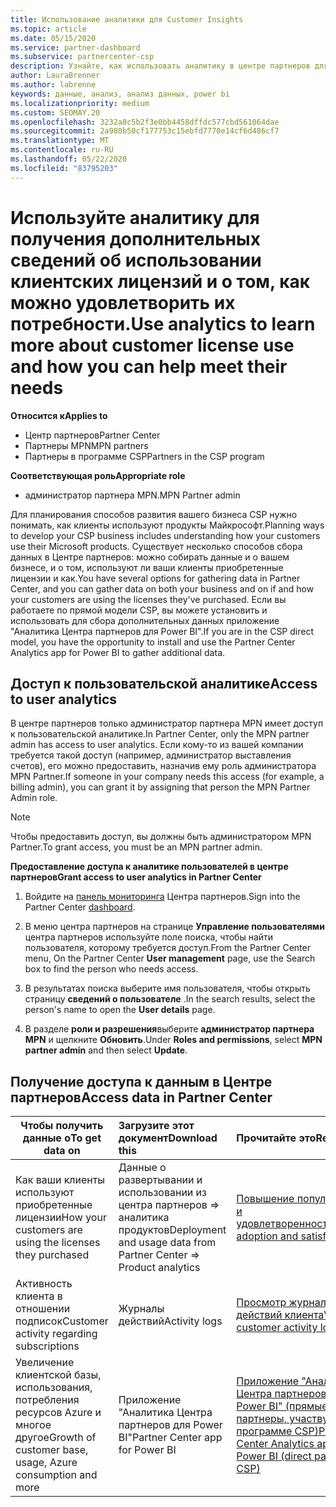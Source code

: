 ```yaml
---
title: Использование аналитики для Customer Insights
ms.topic: article
ms.date: 05/15/2020
ms.service: partner-dashboard
ms.subservice: partnercenter-csp
description: Узнайте, как использовать аналитику в центре партнеров для лучшего понимания бизнеса и того, как ваши клиенты используют приобретенные вами лицензии.
author: LauraBrenner
ms.author: labrenne
keywords: данные, анализ, анализ данных, power bi
ms.localizationpriority: medium
ms.custom: SEOMAY.20
ms.openlocfilehash: 3232a8c5b2f3e0bb4458dffdc577cbd561064dae
ms.sourcegitcommit: 2a980b50cf177753c15ebfd7770e14cf6d486cf7
ms.translationtype: MT
ms.contentlocale: ru-RU
ms.lasthandoff: 05/22/2020
ms.locfileid: "83795203"
---
```

# <a name="use-analytics-to-learn-more-about-customer-license-use-and-how-you-can-help-meet-their-needs"></a><span data-ttu-id="d03e4-104">Используйте аналитику для получения дополнительных сведений об использовании клиентских лицензий и о том, как можно удовлетворить их потребности.</span><span class="sxs-lookup"><span data-stu-id="d03e4-104">Use analytics to learn more about customer license use and how you can help meet their needs</span></span>

<span data-ttu-id="d03e4-105">**Относится к**</span><span class="sxs-lookup"><span data-stu-id="d03e4-105">**Applies to**</span></span>

- <span data-ttu-id="d03e4-106">Центр партнеров</span><span class="sxs-lookup"><span data-stu-id="d03e4-106">Partner Center</span></span>
- <span data-ttu-id="d03e4-107">Партнеры MPN</span><span class="sxs-lookup"><span data-stu-id="d03e4-107">MPN partners</span></span>
- <span data-ttu-id="d03e4-108">Партнеры в программе CSP</span><span class="sxs-lookup"><span data-stu-id="d03e4-108">Partners in the CSP program</span></span>

<span data-ttu-id="d03e4-109">**Соответствующая роль**</span><span class="sxs-lookup"><span data-stu-id="d03e4-109">**Appropriate role**</span></span>

- <span data-ttu-id="d03e4-110">администратор партнера MPN.</span><span class="sxs-lookup"><span data-stu-id="d03e4-110">MPN Partner admin</span></span>

<span data-ttu-id="d03e4-111">Для планирования способов развития вашего бизнеса CSP нужно понимать, как клиенты используют продукты Майкрософт.</span><span class="sxs-lookup"><span data-stu-id="d03e4-111">Planning ways to develop your CSP business includes understanding how your customers use their Microsoft products.</span></span> <span data-ttu-id="d03e4-112">Существует несколько способов сбора данных в Центре партнеров: можно собирать данные и о вашем бизнесе, и о том, используют ли ваши клиенты приобретенные лицензии и как.</span><span class="sxs-lookup"><span data-stu-id="d03e4-112">You have several options for gathering data in Partner Center, and you can gather data on both your business and on if and how your customers are using the licenses they've purchased.</span></span> <span data-ttu-id="d03e4-113">Если вы работаете по прямой модели CSP, вы можете установить и использовать для сбора дополнительных данных приложение "Аналитика Центра партнеров для Power BI".</span><span class="sxs-lookup"><span data-stu-id="d03e4-113">If you are in the CSP direct model, you have the opportunity to install and use the Partner Center Analytics app for Power BI to gather additional data.</span></span>

## <a name="access-to-user-analytics"></a><span data-ttu-id="d03e4-114">Доступ к пользовательской аналитике</span><span class="sxs-lookup"><span data-stu-id="d03e4-114">Access to user analytics</span></span>

<span data-ttu-id="d03e4-115">В центре партнеров только администратор партнера MPN имеет доступ к пользовательской аналитике.</span><span class="sxs-lookup"><span data-stu-id="d03e4-115">In Partner Center, only the MPN partner admin has access to user analytics.</span></span> <span data-ttu-id="d03e4-116">Если кому-то из вашей компании требуется такой доступ (например, администратор выставления счетов), его можно предоставить, назначив ему роль администратора MPN Partner.</span><span class="sxs-lookup"><span data-stu-id="d03e4-116">If someone in your company needs this access (for example, a billing admin), you can grant it by assigning that person the MPN Partner Admin role.</span></span>

>[!NOTE] 
><span data-ttu-id="d03e4-117">Чтобы предоставить доступ, вы должны быть администратором MPN Partner.</span><span class="sxs-lookup"><span data-stu-id="d03e4-117">To grant access, you must be an MPN partner admin.</span></span>

<span data-ttu-id="d03e4-118">**Предоставление доступа к аналитике пользователей в центре партнеров**</span><span class="sxs-lookup"><span data-stu-id="d03e4-118">**Grant access to user analytics in Partner Center**</span></span> 

1. <span data-ttu-id="d03e4-119">Войдите на [панель мониторинга](https://partner.microsoft.com/dashboard) Центра партнеров.</span><span class="sxs-lookup"><span data-stu-id="d03e4-119">Sign into the Partner Center [dashboard](https://partner.microsoft.com/dashboard).</span></span>

2. <span data-ttu-id="d03e4-120">В меню центра партнеров на странице **Управление пользователями** центра партнеров используйте поле поиска, чтобы найти пользователя, которому требуется доступ.</span><span class="sxs-lookup"><span data-stu-id="d03e4-120">From the Partner Center menu, On the Partner Center **User management** page, use the Search box to find the person who needs access.</span></span>
2.  <span data-ttu-id="d03e4-121">В результатах поиска выберите имя пользователя, чтобы открыть страницу **сведений о пользователе** .</span><span class="sxs-lookup"><span data-stu-id="d03e4-121">In the search results, select the person's name to open the **User details** page.</span></span>
3.  <span data-ttu-id="d03e4-122">В разделе **роли и разрешения**выберите **администратор партнера MPN** и щелкните **Обновить**.</span><span class="sxs-lookup"><span data-stu-id="d03e4-122">Under **Roles and permissions**, select **MPN partner admin** and then select **Update**.</span></span>

 
## <a name="access-data-in-partner-center"></a><span data-ttu-id="d03e4-123">Получение доступа к данным в Центре партнеров</span><span class="sxs-lookup"><span data-stu-id="d03e4-123">Access data in Partner Center</span></span>

|<span data-ttu-id="d03e4-124">**Чтобы получить данные о**</span><span class="sxs-lookup"><span data-stu-id="d03e4-124">**To get data on**</span></span>   |<span data-ttu-id="d03e4-125">**Загрузите этот документ**</span><span class="sxs-lookup"><span data-stu-id="d03e4-125">**Download this**</span></span>   |<span data-ttu-id="d03e4-126">**Прочитайте это**</span><span class="sxs-lookup"><span data-stu-id="d03e4-126">**Read this**</span></span>   | <span data-ttu-id="d03e4-127">**Относится к**</span><span class="sxs-lookup"><span data-stu-id="d03e4-127">**Applies to**</span></span>    |
|---------------------|:-----------------------|:---------------|:--------------|
|<span data-ttu-id="d03e4-128">Как ваши клиенты используют приобретенные лицензии</span><span class="sxs-lookup"><span data-stu-id="d03e4-128">How your customers are using the licenses they purchased</span></span>   |<span data-ttu-id="d03e4-129">Данные о развертывании и использовании из центра партнеров => аналитика продуктов</span><span class="sxs-lookup"><span data-stu-id="d03e4-129">Deployment and usage data from Partner Center => Product analytics</span></span>   |[<span data-ttu-id="d03e4-130">Повышение популярности и удовлетворенности</span><span class="sxs-lookup"><span data-stu-id="d03e4-130">Increase adoption and satisfaction</span></span>](increasing-adoption-and-satisfaction.md)|<span data-ttu-id="d03e4-131">Партнеры CSP</span><span class="sxs-lookup"><span data-stu-id="d03e4-131">CSP partners</span></span>|
|<span data-ttu-id="d03e4-132">Активность клиента в отношении подписок</span><span class="sxs-lookup"><span data-stu-id="d03e4-132">Customer activity regarding subscriptions</span></span>   |<span data-ttu-id="d03e4-133">Журналы действий</span><span class="sxs-lookup"><span data-stu-id="d03e4-133">Activity logs</span></span>   |[<span data-ttu-id="d03e4-134">Просмотр журналов действий клиента</span><span class="sxs-lookup"><span data-stu-id="d03e4-134">View customer activity logs</span></span>](activity-logs.md)|<span data-ttu-id="d03e4-135">Партнеры CSP</span><span class="sxs-lookup"><span data-stu-id="d03e4-135">CSP partners</span></span>   |
|<span data-ttu-id="d03e4-136">Увеличение клиентской базы, использования, потребления ресурсов Azure и многое другое</span><span class="sxs-lookup"><span data-stu-id="d03e4-136">Growth of customer base, usage, Azure consumption and more</span></span>   |<span data-ttu-id="d03e4-137">Приложение "Аналитика Центра партнеров для Power BI"</span><span class="sxs-lookup"><span data-stu-id="d03e4-137">Partner Center app for Power BI</span></span>   |[<span data-ttu-id="d03e4-138">Приложение "Аналитика Центра партнеров для Power BI" (прямые партнеры, участвующие в программе CSP)</span><span class="sxs-lookup"><span data-stu-id="d03e4-138">Partner Center Analytics app for Power BI (direct partners in CSP)</span></span>](power-bi-app-for-direct-partners.md)|<span data-ttu-id="d03e4-139">Прямые партнеры CSP</span><span class="sxs-lookup"><span data-stu-id="d03e4-139">CSP direct partners</span></span>|







